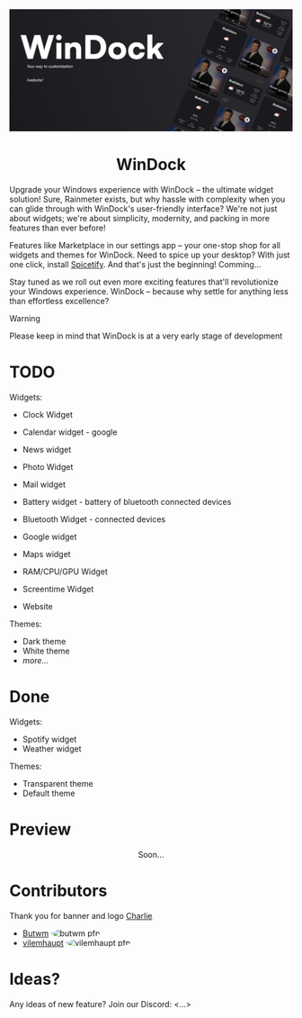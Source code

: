 <img src="windock-banner.jpg">
<h1 align="center">WinDock</h1>
<p></p>
Upgrade your Windows experience with WinDock – the ultimate widget solution! Sure, Rainmeter exists, but why hassle with complexity when you can glide through with WinDock's user-friendly interface? We're not just about widgets; we're about simplicity, modernity, and packing in more features than ever before!

Features like Marketplace in our settings app – your one-stop shop for all widgets and themes for WinDock. Need to spice up your desktop? With just one click, install [Spicetify](https://spicetify.app/). And that's just the beginning! Comming...

Stay tuned as we roll out even more exciting features that'll revolutionize your Windows experience. WinDock – because why settle for anything less than effortless excellence?
</p>
 <p></p>
 
> [!WARNING]
> Please keep in mind that WinDock is at a very early stage of development

# TODO
Widgets: 
 - Clock Widget
 - Calendar widget - google
 - News widget
 - Photo Widget
 - Mail widget
 - Battery widget - battery of bluetooth connected devices
 - Bluetooth Widget - connected devices
 - Google widget
 - Maps widget
 - RAM/CPU/GPU Widget
 - Screentime Widget

- Website

Themes: 
 - Dark theme
 - White theme
 - *more...*

# Done
Widgets: 
 - Spotify widget
 - Weather widget

Themes:
 - Transparent theme
 - Default theme

# Preview
<div align="center">
 Soon...
</div>

# Contributors 

Thank you for banner and logo [Charlie](https://github.com/0Charliecat) 

- [Butwm](https://github.com/Butwm) <img src="https://images.weserv.nl/?url=avatars.githubusercontent.com/u/78359657?v=4&=300&w=300&fit=cover&mask=circle&maxage=7d" alt="butwm pfp" style="width: 70px; height: 70px; border-radius: 50%;">
- [vilemhaupt](https://github.com/vilemhaupt) <img src="https://images.weserv.nl/?url=avatars.githubusercontent.com/u/71026000?v=4&=300&w=300&fit=cover&mask=circle&maxage=7d" alt="vilemhaupt pfp" style="width: 70px; height: 70px; border-radius: 50%;">

# Ideas? 

Any ideas of new feature? Join our Discord: <...>
